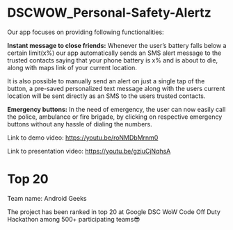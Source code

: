 # DSCWOW_Personal-Safety-Alertz

Our app focuses on providing following functionalities:

<b>Instant message to close friends:</b> Whenever the user’s battery falls below a certain limit(x%) our app automatically sends an SMS alert message to the trusted contacts saying that your phone battery is x% and is about to die, along with maps link of your current location. 

It is also possible to manually send an alert on just a single tap of the button, a pre-saved personalized text message along with the users current location will be sent directly as an SMS to the users trusted contacts.

<b>Emergency buttons:</b> In the need of emergency, the user can now easily call the police, ambulance or fire brigade, by clicking on respective emergency buttons without any hassle of dialing the numbers.

Link to demo video: https://youtu.be/roNMDbMrnm0

Link to presentation video: https://youtu.be/gziuCjNqhsA

# Top 20
Team name: Android Geeks

The project has been ranked in top 20 at Google DSC WoW Code Off Duty Hackathon among 500+ participating teams😎


